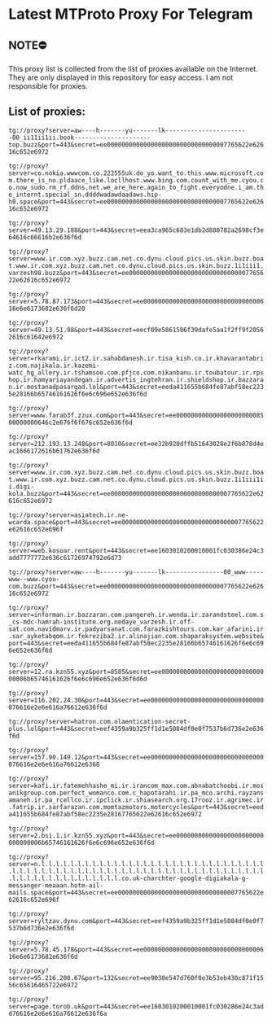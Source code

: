 # Latest MTProto Proxy For Telegram

## NOTE⛔

This proxy list is collected from the list of proxies available on the Internet. They are only displayed in this repository for easy access. I am not responsible for proxies.

## List of proxies:

`tg://proxy?server=aw----h-------yu-------lk-----------------------00_ii11ii1ii.book---------------------top.buzz&port=443&secret=ee000000000000000000000000000000007765622e62616c652e6972`

`tg://proxy?server=co.nokia.wwwcom.co.222555uk.do_yo.want_to.this.www.microsoft.com.there_is_no.pldaace_like.locllhost.www.bing.com.count_with_me.cyou.co.now_sudo.rm_rf.ddns.net.we_are_here.again_to_fight.everyodne.i_am.the_internt.special_sn.ddddwadawdaadaws.hip-h0.space&port=443&secret=ee000000000000000000000000000000007765622e62616c652e6972`

`tg://proxy?server=49.13.29.188&port=443&secret=eea3ca965c683e1db2d880782a2698cf3e64616c66616b2e636f6d`

`tg://proxy?server=www.ir.com.xyz.buzz.cam.net.co.dynu.cloud.pics.us.skin.buzz.boat.www.ir.com.xyz.buzz.cam.net.co.dynu.cloud.pics.us.skin.buzz.1i1iii1.varzesh98.buzz&port=443&secret=ee000000000000000000000000000000007765622e62616c652e6972`

`tg://proxy?server=5.78.87.173&port=443&secret=ee00000000000000000000000000000000616e6e6173682e636f6d20`

`tg://proxy?server=49.13.51.98&port=443&secret=eecf09e5861586f39dafe5aa1f2ff9f20562616c61642e6972`

`tg://proxy?server=rkarami.ir.ict2.ir.sahabdanesh.ir.tisa_kish.co.ir.khavarantabriz.com.najikala.ir.kazemi-watc_hg_allery.ir.tshamsoo.com.pfjco.com.nikanbanu.ir.toubatour.ir.rpshop.ir.hamyariayandegan.ir.advertis_ingtehran.ir.shieldshop.ir.bazzaran.ir.mostanadpasargad.lol&port=443&secret=eeda411655b684fe87abf58ec2235e28166b65746161626f6e6c696e652e636f6d`

`tg://proxy?server=www.farab3f.zzux.com&port=443&secret=ee00000000000000000000008500000000646c2e676f6f676c652e636f6d`

`tg://proxy?server=212.193.13.248&port=8010&secret=ee32b920dffb51643028e2f6b878d4eac1666172616b61762e636f6d`

`tg://proxy?server=www.ir.com.xyz.buzz.cam.net.co.dynu.cloud.pics.us.skin.buzz.boat.www.ir.com.xyz.buzz.cam.net.co.dynu.cloud.pics.us.skin.buzz.1i1iii1ii.digi-kola.buzz&port=443&secret=ee000000000000000000000000000000007765622e62616c652e6972`

`tg://proxy?server=asiatech.ir.ne-wcarda.space&port=443&secret=ee000000000000000000000000000000007765622e62616c652e696f`

`tg://proxy?server=web.kosoar.rent&port=443&secret=ee1603010200010001fc030386e24c3add7777772e636c61726974792e6d73`

`tg://proxy?server=aw----h-------yu-------lk----------------00_www-----www--www.cyou-com.buzz&port=443&secret=ee000000000000000000000000000000007765622e62616c652e6972`

`tg://proxy?server=informan.ir.bazzaran.com.pangereh.ir.wenda.ir.zarandsteel.com.s_cs-mdc-hamrah-institute.org.nedaye_varzesh.ir.off-sat.com.navidmarv.ir.padyarsanat.com.farazkishtours.com.kar_afarini.ir.sar_ayketabqom.ir.fekreziba2.ir.alinajian.com.shaparaksystem.website&port=443&secret=eeda411655b684fe87abf58ec2235e28166b65746161626f6e6c696e652e636f6d`

`tg://proxy?server=12.ra.kzn55.xyz&port=8585&secret=ee000000000000000000000000000000006b65746161626f6e6c696e652e636f6d6d`

`tg://proxy?server=116.202.24.30&port=443&secret=ee0000000000000000000000000000000076616e2e6e616a76612e636f6d`

`tg://proxy?server=hatron.com.olaentication-secret-plus.lol&port=443&secret=eef4359a9b325ff1d1e5084df0e0f7537b6d736e2e636f6d`

`tg://proxy?server=157.90.149.12&port=443&secret=ee0000000000000000000000000000000076616e2e6e616a76612e6368`

`tg://proxy?server=kafi.ir.fatemehhashe_mi.ir.irancom_max.com.abnabatchoobi.ir.mosanikgroup.com.perfect_womanco.com.c_hapotarahi.ir.pa_mco.archi.rayzansamaneh.ir.pa_rcellco.ir.ipclick.ir.shiasearch.org.17rooz.ir.agrimec.ir.fatrip.ir.sarfarazan.com.momtazmotors.motorcycles&port=443&secret=eeda411655b684fe87abf58ec2235e28167765622e62616c652e6972`

`tg://proxy?server=2.bsi.1.ir.kzn55.xyz&port=443&secret=ee000000000000000000000000000000006b65746161626f6e6c696e652e636f6d`

`tg://proxy?server=n.l.l.l.l.l.l.l.l.l.l.l.l.l.l.l.l.l.l.l.l.l.l.l.l.l.l.l.l.l.l.l.l.l.l.l.l.l.l.l.l.l.l.l.l.l.l.l.l.l.l.l.l.l.l.l.l.l.l.l.l.l.l.l.l.l.l.l.l.l.l.l.l.l.l.l.l.l.l.l.l.l.co.uk-charchter-google-digiakala-g-messanger-meaaan.hotm-ail-mails.space&port=443&secret=ee000000000000000000000000000000007765622e62616c652e696f`

`tg://proxy?server=ryltzav.dynu.com&port=443&secret=eef4359a9b325ff1d1e5084df0e0f7537b6d736e2e636f6d`

`tg://proxy?server=5.78.45.178&port=443&secret=ee00000000000000000000000000000000616e6e6173682e636f6d`

`tg://proxy?server=95.216.208.67&port=132&secret=ee9030e547d760f0e3b53eb430c871f1556c65616465722e6972`

`tg://proxy?server=page.torob.uk&port=443&secret=ee1603010200010001fc030286e24c3add76616e2e6e616a76612e636f6a`

